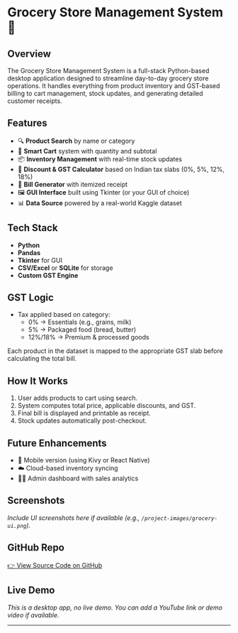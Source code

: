 # Grocery Store Management System 🛒

## Overview

The Grocery Store Management System is a full-stack Python-based desktop application designed to streamline day-to-day grocery store operations. It handles everything from product inventory and GST-based billing to cart management, stock updates, and generating detailed customer receipts.

## Features

- 🔍 **Product Search** by name or category
- 🛒 **Smart Cart** system with quantity and subtotal
- 📦 **Inventory Management** with real-time stock updates
- 💸 **Discount & GST Calculator** based on Indian tax slabs (0%, 5%, 12%, 18%)
- 🧾 **Bill Generator** with itemized receipt
- 🖼️ **GUI Interface** built using Tkinter (or your GUI of choice)
- 📊 **Data Source** powered by a real-world Kaggle dataset

## Tech Stack

- **Python**
- **Pandas**
- **Tkinter** for GUI
- **CSV/Excel** or **SQLite** for storage
- **Custom GST Engine**

## GST Logic

- Tax applied based on category:
  - 0% → Essentials (e.g., grains, milk)
  - 5% → Packaged food (bread, butter)
  - 12%/18% → Premium & processed goods

Each product in the dataset is mapped to the appropriate GST slab before calculating the total bill.

## How It Works

1. User adds products to cart using search.
2. System computes total price, applicable discounts, and GST.
3. Final bill is displayed and printable as receipt.
4. Stock updates automatically post-checkout.

## Future Enhancements

- 📱 Mobile version (using Kivy or React Native)
- ☁️ Cloud-based inventory syncing
- 🧑‍💼 Admin dashboard with sales analytics

## Screenshots

_Include UI screenshots here if available (e.g., `/project-images/grocery-ui.png`)._

## GitHub Repo

[👉 View Source Code on GitHub](https://github.com/yourusername/grocery-store-management)

## Live Demo

_This is a desktop app, no live demo. You can add a YouTube link or demo video if available._

---

